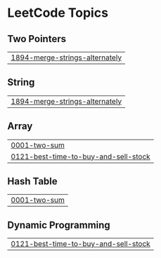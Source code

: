 

<!---LeetCode Topics Start-->
# LeetCode Topics
## Two Pointers
|  |
| ------- |
| [1894-merge-strings-alternately](https://github.com/fredrickrana/LeetCode/tree/master/1894-merge-strings-alternately) |
## String
|  |
| ------- |
| [1894-merge-strings-alternately](https://github.com/fredrickrana/LeetCode/tree/master/1894-merge-strings-alternately) |
## Array
|  |
| ------- |
| [0001-two-sum](https://github.com/fredrickrana/LeetCode/tree/master/0001-two-sum) |
| [0121-best-time-to-buy-and-sell-stock](https://github.com/fredrickrana/LeetCode/tree/master/0121-best-time-to-buy-and-sell-stock) |
## Hash Table
|  |
| ------- |
| [0001-two-sum](https://github.com/fredrickrana/LeetCode/tree/master/0001-two-sum) |
## Dynamic Programming
|  |
| ------- |
| [0121-best-time-to-buy-and-sell-stock](https://github.com/fredrickrana/LeetCode/tree/master/0121-best-time-to-buy-and-sell-stock) |
<!---LeetCode Topics End-->